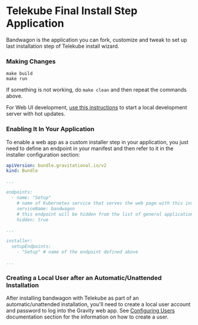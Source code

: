 # Telekube Final Install Step Application

Bandwagon is the application you can fork, customize and tweak to set up last installation step of Telekube install wizard.

### Making Changes

```
make build
make run
```

If something is not working, do `make clean` and then repeat the commands above.

For Web UI development, [use this instructions](web/README.md) to start a local development server with hot updates.


### Enabling It In Your Application

To enable a web app as a custom installer step in your application, you just need to define an endpoint in
your manifest and then refer to it in the installer configuration section:

```yaml
apiVersion: bundle.gravitational.io/v2
kind: Bundle

...

endpoints:
  - name: "Setup"
    # name of Kubernetes service that serves the web page with this install step
    serviceName: bandwagon
    # this endpoint will be hidden from the list of general application endpoints
    hidden: true

...

installer:
  setupEndpoints:
    - "Setup" # name of the endpoint defined above

...
```

### Creating a Local User after an Automatic/Unattended Installation

After installing bandwagon with Telekube as part of an automatic/unattended
installation, you'll need to create a local user account and password to log
into the Gravity web app. See [Configuring Users](https://gravitational.com/gravity/docs/cluster/#configuring-users-tokens)
documentation section for the information on how to create a user.